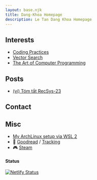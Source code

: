 ```yaml
---
layout: base.njk
title: Dang-Khoa Homepage
description: Le Tan Dang Khoa Homepage
---
```


## Interests

- [Coding Practices](/lora/)
- [Vector Search](https://github.com/dangkhoasdc/awesome-vector-database)
- [The Art of Computer Programming](https://github.com/dangkhoasdc/taocp)

## Posts
- [(vi) Tóm tắt RecSys-23](/recsys23/)

## Contact

## Misc

- [My ArchLinux setup via WSL 2](https://gist.github.com/dangkhoasdc/ef5047b43359b73fd5a2299aa0a07b5e)
- 📖 [Goodread](https://www.goodreads.com/user/show/23367014-dang-khoa-le-tan) / [Tracking](https://trello.com/b/vcIzCSFj)
- 🎮 [Steam](https://steamcommunity.com/profiles/76561198324160552/)

#### Status

[![Netlify Status](https://api.netlify.com/api/v1/badges/d21a8e3b-2fea-4483-9340-c6af6107083c/deploy-status)](https://app.netlify.com/sites/venerable-piroshki-cc60e8/deploys)
